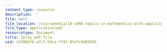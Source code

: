 ```yaml
---
content_type: resource
description: ''
file: null
file_location: /coursemedia/18-s096-topics-in-mathematics-with-applications-in-finance-fall-2013/24f86bf6e7cf59caff4f8fe7c9485950_ro07evEWbCE.pdf
file_type: application/pdf
resourcetype: Document
title: 3play pdf file
uid: 24f86bf6-e7cf-59ca-ff4f-8fe7c9485950
---
```

